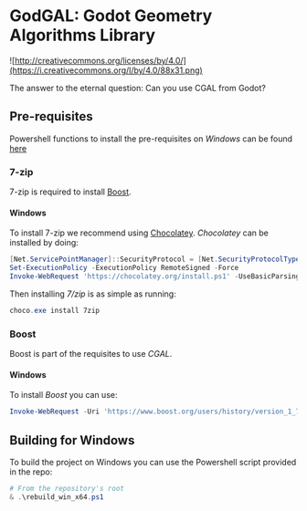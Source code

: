 # GodGAL: Godot Geometry Algorithms Library

![http://creativecommons.org/licenses/by/4.0/](https://i.creativecommons.org/l/by/4.0/88x31.png)

The answer to the eternal question: Can you use CGAL from Godot?

## Pre-requisites

Powershell functions to install the pre-requisites on *Windows* can be found [here](https://github.com/islaterm/godgal/blob/master/PS_Scripts/install_commands.ps1)
### 7-zip

7-zip is required to install [Boost](#boost).

#### Windows

To install 7-zip we recommend using [Chocolatey](https://chocolatey.org).
*Chocolatey* can be installed by doing:
```powershell
[Net.ServicePointManager]::SecurityProtocol = [Net.SecurityProtocolType]::Tls12
Set-ExecutionPolicy -ExecutionPolicy RemoteSigned -Force
Invoke-WebRequest 'https://chocolatey.org/install.ps1' -UseBasicParsing | Invoke-Expression
```

Then installing *7/zip* is as simple as running:

```powershell
choco.exe install 7zip
```

### Boost

Boost is part of the requisites to use *CGAL*.

#### Windows

To install *Boost* you can use:

```powershell
Invoke-WebRequest -Uri 'https://www.boost.org/users/history/version_1_77_0.html' -OutFile 'boost_1_77_0.7z'

```

## Building for Windows

To build the project on Windows you can use the Powershell script provided in the repo:
```powershell
# From the repository's root
& .\rebuild_win_x64.ps1
```
